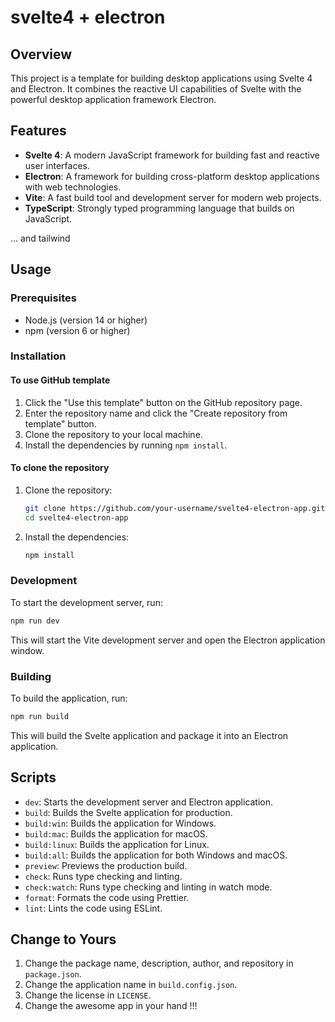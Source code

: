 # svelte4 + electron

## Overview

This project is a template for building desktop applications using Svelte 4 and Electron. It combines the reactive UI
capabilities of Svelte with the powerful desktop application framework Electron.

## Features

- **Svelte 4**: A modern JavaScript framework for building fast and reactive user interfaces.
- **Electron**: A framework for building cross-platform desktop applications with web technologies.
- **Vite**: A fast build tool and development server for modern web projects.
- **TypeScript**: Strongly typed programming language that builds on JavaScript.

... and tailwind

## Usage

### Prerequisites

- Node.js (version 14 or higher)
- npm (version 6 or higher)

### Installation

#### To use GitHub template

1. Click the "Use this template" button on the GitHub repository page.
2. Enter the repository name and click the "Create repository from template" button.
3. Clone the repository to your local machine.
4. Install the dependencies by running `npm install`.

#### To clone the repository

1. Clone the repository:
   ```sh
   git clone https://github.com/your-username/svelte4-electron-app.git
   cd svelte4-electron-app
    ```

2. Install the dependencies:
   ```sh
   npm install
   ```

### Development

To start the development server, run:

```sh
npm run dev
```

This will start the Vite development server and open the Electron application window.

### Building

To build the application, run:

```sh
npm run build
```

This will build the Svelte application and package it into an Electron application.

## Scripts

* `dev`: Starts the development server and Electron application.
* `build`: Builds the Svelte application for production.
* `build:win`: Builds the application for Windows.
* `build:mac`: Builds the application for macOS.
* `build:linux`: Builds the application for Linux.
* `build:all`: Builds the application for both Windows and macOS.
* `preview`: Previews the production build.
* `check`: Runs type checking and linting.
* `check:watch`: Runs type checking and linting in watch mode.
* `format`: Formats the code using Prettier.
* `lint`: Lints the code using ESLint.

## Change to Yours

1. Change the package name, description, author, and repository in `package.json`.
2. Change the application name in `build.config.json`.
3. Change the license in `LICENSE`.
4. Change the awesome app in your hand !!!